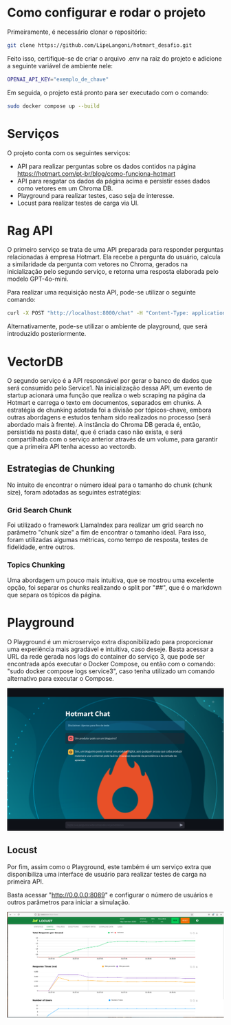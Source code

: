 # Como configurar e rodar o projeto

Primeiramente, é necessário clonar o repositório:

```bash
git clone https://github.com/LipeLangoni/hotmart_desafio.git
```

Feito isso, certifique-se de criar o arquivo .env na raiz do projeto e adicione a seguinte variável de ambiente nele:

```bash
OPENAI_API_KEY="exemplo_de_chave"
```

Em seguida, o projeto está pronto para ser executado com o comando:

```bash
sudo docker compose up --build
```
# Serviços

O projeto conta com os seguintes serviços:

- API para realizar perguntas sobre os dados contidos na página https://hotmart.com/pt-br/blog/como-funciona-hotmart
- API para resgatar os dados da página acima e persistir esses dados como vetores em um Chroma DB.
- Playground para realizar testes, caso seja de interesse.
- Locust para realizar testes de carga via UI.


# Rag API

O primeiro serviço se trata de uma API preparada para responder perguntas relacionadas à empresa Hotmart. Ela recebe a pergunta do usuário, calcula a similaridade da pergunta com vetores no Chroma, gerados na inicialização pelo segundo serviço, e retorna uma resposta elaborada pelo modelo GPT-4o-mini.

Para realizar uma requisição nesta API, pode-se utilizar o seguinte comando:

```bash
curl -X POST "http://localhost:8000/chat" -H "Content-Type: application/json" -d '{"text": "como vender com hotmart?"}'
```

Alternativamente, pode-se utilizar o ambiente de playground, que será introduzido posteriormente.

# VectorDB

O segundo serviço é a API responsável por gerar o banco de dados que será consumido pelo Service1. Na inicialização dessa API, um evento de startup acionará uma função que realiza o web scraping na página da Hotmart e carrega o texto em documentos, separados em chunks. A estratégia de chunking adotada foi a divisão por tópicos-chave, embora outras abordagens e estudos tenham sido realizados no processo (será abordado mais à frente). A instância do Chroma DB gerada é, então, persistida na pasta data/, que é criada caso não exista, e será compartilhada com o serviço anterior através de um volume, para garantir que a primeira API tenha acesso ao vectordb.

## Estrategias de Chunking

No intuito de encontrar o número ideal para o tamanho do chunk (chunk size), foram adotadas as seguintes estratégias:

### Grid Search Chunk

Foi utilizado o framework LlamaIndex para realizar um grid search no parâmetro "chunk size" a fim de encontrar o tamanho ideal. Para isso, foram utilizadas algumas métricas, como tempo de resposta, testes de fidelidade, entre outros.

### Topics Chunking

Uma abordagem um pouco mais intuitiva, que se mostrou uma excelente opção, foi separar os chunks realizando o split por "##", que é o markdown que separa os tópicos da página.


# Playground

O Playground é um microserviço extra disponibilizado para proporcionar uma experiência mais agradável e intuitiva, caso deseje. Basta acessar a URL da rede gerada nos logs do container do serviço 3, que pode ser encontrada após executar o Docker Compose, ou então com o comando: "sudo docker compose logs service3", caso tenha utilizado um comando alternativo para executar o Compose.

![plaground](img/homart.png)


## Locust

Por fim, assim como o Playground, este também é um serviço extra que disponibiliza uma interface de usuário para realizar testes de carga na primeira API.

Basta acessar "http://0.0.0.0:8089" e configurar o número de usuários e outros parâmetros para iniciar a simulação.


![plaground](img/locust.png)

